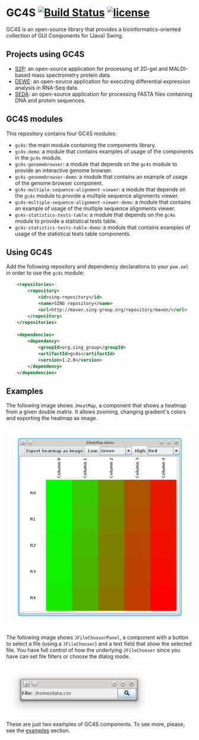 GC4S [![Build Status](https://travis-ci.org/sing-group/GC4S.svg?branch=master)](https://travis-ci.org/hlfernandez/GC4S) [![license](https://img.shields.io/badge/LICENSE-LGPLv3-blue.svg)]()
========================

GC4S is an open-source library that provides a bioinformatics-oriented collection of GUI Components for (Java) Swing.

Projects using GC4S
-------------------
- [S2P](http://sing-group.org/s2p/): an open-source application for processing of 2D-gel and MALDI-based mass spectrometry protein data.
- [DEWE](http://sing-group.org/dewe/): an open-source application for executing differential expression analysis in RNA-Seq data.
- [SEDA](http://sing-group.org/seda/): an open-source application for processing FASTA files containing DNA and protein sequences.

GC4S modules
------------

This repository contains four GC4S modules:
- `gc4s`: the main module containing the components library.
- `gc4s-demo`: a module that contains examples of usage of the components in the `gc4s` module.
- `gc4s-genomebrowser`: a module that depends on the `gc4s` module to provide an interactive genome browser.
- `gc4s-genomebrowser-demo`: a module that contains an example of usage of the genome browser component.
- `gc4s-multiple-sequence-alignment-viewer`: a module that depends on the `gc4s` module to provide a multiple sequence alignments viewer.
- `gc4s-multiple-sequence-alignment-viewer-demo`: a module that contains an example of usage of the multiple sequence alignments viewer.
- `gc4s-statistics-tests-table`: a module that depends on the `gc4s` module to provide a statistical tests table.
- `gc4s-statistics-tests-table-demo`: a module that contains examples of usage of the statistical tests table components.

Using GC4S
----------
Add the following repository and dependency declarations to your `pom.xml` in order to use the `gc4s` module:
```xml
	<repositories>
		<repository>
			<id>sing-repository</id>
			<name>SING repository</name>
			<url>http://maven.sing-group.org/repository/maven/</url>
		</repository>
	</repositories>
	
	<dependencies>
    	<dependency>
			<groupId>org.sing_group</groupId>
			<artifactId>gc4s</artifactId>
			<version>1.2.0</version>
		</dependency>
	</dependencies>
```

Examples
--------

The following image shows `JHeatMap`, a component that shows a heatmap from a given double matrix. It allows zooming, changing gradient's colors and exporting the heatmap as image.

![JHeatMap](gc4s/screenshots/JHeatMap.gif)

The following image shows `JFileChooserPanel`, a component with a button to select a file (using a `JFileChooser`) and a text field that show the selected file. You have full control of how the underlying `JFileChooser` since you have can set file filters or choose the dialog mode.

![JFileChooserPanel](gc4s/screenshots/JFileChooserPanel.png)

These are just two examples of GC4S components. To see more, please, see the [examples](gc4s/EXAMPLES.md) section.
